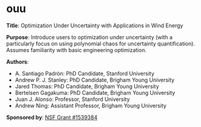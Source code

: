 # ouu

**Title**: Optimization Under Uncertainty with Applications in Wind Energy

**Purpose**: Introduce users to optimization under uncertainty (with a particularly focus on using polynomial chaos for uncertainty quantification).  Assumes familiarity with basic engineering optimization.

**Authors**: 
- A. Santiago Padròn: PhD Candidate, Stanford University
- Andrew P. J. Stanley: PhD Candidate, Brigham Young University
- Jared Thomas: PhD Candidate, Brigham Young University
- Bertelsen Gagakuma: PhD Candidate, Brigham Young University
- Juan J. Alonso: Professor, Stanford University
- Andrew Ning: Assistant Professor, Brigham Young University

**Sponsored by**: 
[NSF Grant #1539384](https://www.nsf.gov/awardsearch/showAward?AWD_ID=1539384)


